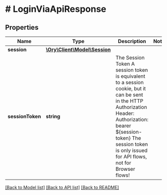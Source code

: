 # # LoginViaApiResponse

## Properties

Name | Type | Description | Notes
------------ | ------------- | ------------- | -------------
**session** | [**\Ory\Client\Model\Session**](Session.md) |  |
**sessionToken** | **string** | The Session Token  A session token is equivalent to a session cookie, but it can be sent in the HTTP Authorization Header:  Authorization: bearer ${session-token}  The session token is only issued for API flows, not for Browser flows! |

[[Back to Model list]](../../README.md#models) [[Back to API list]](../../README.md#endpoints) [[Back to README]](../../README.md)
